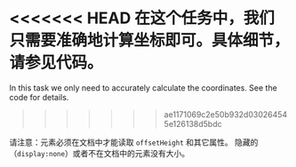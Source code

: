<<<<<<< HEAD
在这个任务中，我们只需要准确地计算坐标即可。具体细节，请参见代码。
=======
In this task we only need to accurately calculate the coordinates. See the code for details.
>>>>>>> ae1171069c2e50b932d030264545e126138d5bdc

请注意：元素必须在文档中才能读取 `offsetHeight` 和其它属性。
隐藏的（`display:none`）或者不在文档中的元素没有大小。
